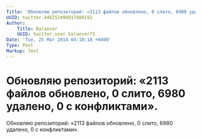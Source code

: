 ```yaml
---
Title: 'Обновляю репозиторий: «2113 файлов обновлено, 0 слито, 6980 удалено, 0 c конфликтами».'
UUID: twitter.448252498017800192
Author:
    Title: Balancer
    UUID: twitter.user.balancer73
Date: 'Tue, 25 Mar 2014 04:18:18 +0400'
Type: Post
Markup: Text
---
```


# Обновляю репозиторий: «2113 файлов обновлено, 0 слито, 6980 удалено, 0 c конфликтами».

Обновляю репозиторий: «2113 файлов обновлено, 0 слито, 6980
удалено, 0 c конфликтами».